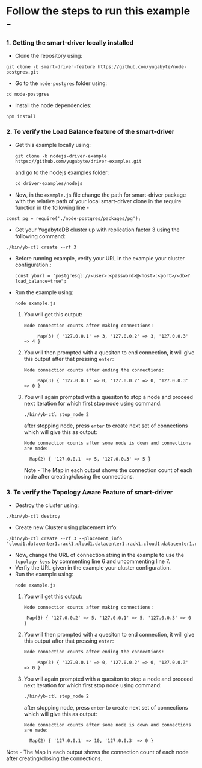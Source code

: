 # Follow the steps to run this example - 
### 1. Getting the smart-driver locally installed 
- Clone the repository using:
```
git clone -b smart-driver-feature https://github.com/yugabyte/node-postgres.git
```
- Go to the `node-postgres` folder using:
```
cd node-postgres
```
- Install the node dependencies:
```
npm install 
```
### 2. To verify the Load Balance feature of the smart-driver 
- Get this example locally using:
    ```
    git clone -b nodejs-driver-example https://github.com/yugabyte/driver-examples.git
    ```
    and go to the nodejs examples folder:
    ```
    cd driver-examples/nodejs
    ```
- Now, in the `example.js` file change the path for smart-driver package with the relative path of your local smart-driver clone in the require function in the following line - 
```
const pg = require('./node-postgres/packages/pg');
```
- Get your YugabyteDB cluster up with replication factor 3 using the following command:
```
./bin/yb-ctl create --rf 3
```
- Before running example, verify your URL in the example your cluster configuration.:
    ```
    const yburl = "postgresql://<user>:<password>@<host>:<port>/<db>?load_balance=true";
    ```
- Run the example using: 
    ```
    node example.js
    ```
    1. You will get this output:
        ```
        Node connection counts after making connections: 
    
     		 Map(3) { '127.0.0.1' => 3, '127.0.0.2' => 3, '127.0.0.3' => 4 }
        ```
    2. You will then prompted with a quesiton to end connection, it will give this output after that pressing `enter`:
        ```
        Node connection counts after ending the connections: 
    
     		 Map(3) { '127.0.0.1' => 0, '127.0.0.2' => 0, '127.0.0.3' => 0 } 
        ```
    3. You will again prompted with a quesiton to stop a node and proceed next iteration for which first stop node using command:
        ```
        ./bin/yb-ctl stop_node 2
        ```
       after stopping node, press `enter` to create next set of connections which will give this as output:
       ```
       Node connection counts after some node is down and connections are made: 

 		 Map(2) { '127.0.0.1' => 5, '127.0.0.3' => 5 } 
       ```
         Note - The Map in each output shows the connection count of each node after creating/closing the connections.
### 3. To verify the Topology Aware Feature of smart-driver 
- Destroy the cluster using:
```
./bin/yb-ctl destroy
```
- Create new Cluster using placement info:
```
./bin/yb-ctl create --rf 3 --placement_info "cloud1.datacenter1.rack1,cloud1.datacenter1.rack1,cloud1.datacenter1.rack2"
```
- Now, change the URL of connection string in the example to use the `topology keys` by commenting line 6 and uncommenting line 7.
- Verfiy the URL given in the example your cluster configuration.
- Run the example using: 
    ```
    node example.js
    ```
    1. You will get this output:
        ```
       Node connection counts after making connections: 

 		 Map(3) { '127.0.0.2' => 5, '127.0.0.1' => 5, '127.0.0.3' => 0 } 
        ```
    2. You will then prompted with a quesiton to end connection, it will give this output after that pressing `enter`:
        ```
        Node connection counts after ending the connections: 
    
     		 Map(3) { '127.0.0.1' => 0, '127.0.0.2' => 0, '127.0.0.3' => 0 } 
        ```
    3. You will again prompted with a quesiton to stop a node and proceed next iteration for which first stop node using command:
        ```
        ./bin/yb-ctl stop_node 2
        ```
       after stopping node, press `enter` to create next set of connections which will give this as output:
       ```
       Node connection counts after some node is down and connections are made: 

 		 Map(2) { '127.0.0.1' => 10, '127.0.0.3' => 0 } 
       ```
       
Note - The Map in each output shows the connection count of each node after creating/closing the connections.  















